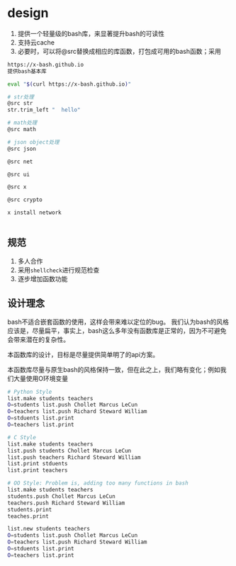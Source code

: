 # design

1. 提供一个轻量级的bash库，来显著提升bash的可读性
2. 支持云cache
3. 必要时，可以将@src替换成相应的库函数，打包成可用的bash函数；采用

```bash
https://x-bash.github.io
提供bash基本库
```

```bash
eval "$(curl https://x-bash.github.io)"

# str处理
@src str
str.trim_left "  hello"

# math处理
@src math

# json object处理
@src json

@src net

@src ui

@src x

@src crypto

x install network
```

```bash

```

## 规范

1. 多人合作
2. 采用`shellcheck`进行规范检查
3. 逐步增加函数功能

## 设计理念

bash不适合嵌套函数的使用，这样会带来难以定位的bug。
我们认为bash的风格应该是，尽量扁平，事实上，bash这么多年没有函数库是正常的，因为不可避免会带来潜在的复杂性。

本函数库的设计，目标是尽量提供简单明了的api方案。

本函数库尽量与原生bash的风格保持一致，但在此之上，我们略有变化；例如我们大量使用O环境变量

```bash
# Python Style
list.make students teachers
O=students list.push Chollet Marcus LeCun
O=teachers list.push Richard Steward William
O=stduents list.print
O=teachers list.print

# C Style
list.make students teachers
list.push students Chollet Marcus LeCun
list.push teachers Richard Steward William
list.print stduents
list.print teachers

# OO Style: Problem is, adding too many functions in bash
list.make students teachers
students.push Chollet Marcus LeCun
teachers.push Richard Steward William
students.print
teaches.print

list.new students teachers
O=students list.push Chollet Marcus LeCun
O=teachers list.push Richard Steward William
O=stduents list.print
O=teachers list.print
```

